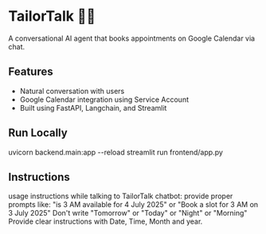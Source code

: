 # TailorTalk 🧵🤖

A conversational AI agent that books appointments on Google Calendar via chat.

## Features
- Natural conversation with users
- Google Calendar integration using Service Account
- Built using FastAPI, Langchain, and Streamlit

## Run Locally

uvicorn backend.main:app --reload
streamlit run frontend/app.py

## Instructions
usage instructions while talking to TailorTalk chatbot:
provide proper prompts like:
"is 3 AM available for 4 July 2025" or "Book a slot for 3 AM on 3 July 2025"
Don't write "Tomorrow" or "Today" or "Night" or "Morning"
Provide clear instructions with Date, Time, Month and year.

